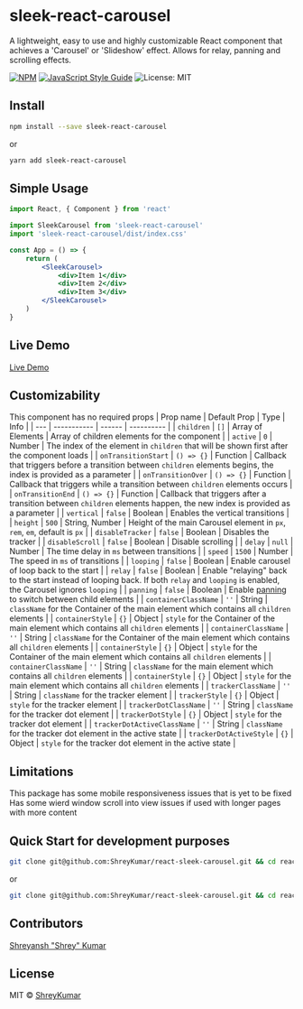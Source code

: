 # sleek-react-carousel
A lightweight, easy to use and highly customizable React component that achieves a &#x27;Carousel&#x27; or &#x27;Slideshow&#x27; effect. Allows for relay, panning and scrolling effects.

[![NPM](https://img.shields.io/npm/v/sleek-react-carousel.svg)](https://www.npmjs.com/package/sleek-react-carousel) [![JavaScript Style Guide](https://img.shields.io/badge/code_style-standard-brightgreen.svg)](https://standardjs.com) ![License: MIT](https://img.shields.io/badge/License-MIT-blue.svg)

## Install
```bash
npm install --save sleek-react-carousel
```
or
```bash
yarn add sleek-react-carousel
```

## Simple Usage
```jsx
import React, { Component } from 'react'

import SleekCarousel from 'sleek-react-carousel'
import 'sleek-react-carousel/dist/index.css'

const App = () => {
    return (
        <SleekCarousel>
            <div>Item 1</div>
            <div>Item 2</div>
            <div>Item 3</div>
        </SleekCarousel>
    )
}

```

## Live Demo
[Live Demo](https://shreykumar.github.io/react-sleek-carousal/)

## Customizability
This component has no required props
| Prop name | Default Prop | Type | Info |
| --- | ----------- | ------ | ---------- |
| `children` | `[]` | Array of Elements | Array of children elements for the component |
| `active` | `0` | Number | The index of the element in `children` that will be shown first after the component loads |
| `onTransitionStart` | `() => {}` | Function | Callback that triggers before a transition between `children` elements begins, the index is provided as a parameter |
| `onTransitionOver` | `() => {}` | Function | Callback that triggers while a transition between `children` elements occurs |
| `onTransitionEnd` | `() => {}` | Function | Callback that triggers after a transition between `children` elements happen, the new index is provided as a parameter |
| `vertical` | `false` | Boolean | Enables the vertical transitions |
| `height` | `500` | String, Number | Height of the main Carousel element in `px`, `rem`, `em`, default is `px` |
| `disableTracker` | `false` | Boolean | Disables the tracker |
| `disableScroll` | `false` | Boolean | Disable scrolling |
| `delay` | `null` | Number | The time delay in `ms` between transitions |
| `speed` | `1500` | Number | The speed in `ms` of transitions |
| `looping` | `false` | Boolean | Enable carousel of loop back to the start |
| `relay` | `false` | Boolean | Enable "relaying" back to the start instead of looping back. If both `relay` and `looping` is enabled, the Carousel ignores `looping` |
| `panning` | `false` | Boolean | Enable [panning](https://www.framer.com/api/motion/gestures/#pan) to switch between child elements |
| `containerClassName` | `''` | String | `className` for the Container of the main element which contains all `children` elements |
| `containerStyle` | `{}` | Object | `style` for the Container of the main element which contains all `children` elements |
| `containerClassName` | `''` | String | `className` for the Container of the main element which contains all `children` elements |
| `containerStyle` | `{}` | Object | `style` for the Container of the main element which contains all `children` elements |
| `containerClassName` | `''` | String | `className` for the main element which contains all `children` elements |
| `containerStyle` | `{}` | Object | `style` for the main element which contains all `children` elements |
| `trackerClassName` | `''` | String | `className` for the tracker element |
| `trackerStyle` | `{}` | Object | `style` for the tracker element |
| `trackerDotClassName` | `''` | String | `className` for the tracker dot element |
| `trackerDotStyle` | `{}` | Object | `style` for the tracker dot element |
| `trackerDotActiveClassName` | `''` | String | `className` for the tracker dot element in the active state |
| `trackerDotActiveStyle` | `{}` | Object | `style` for the tracker dot element in the active state |

## Limitations
This package has some mobile responsiveness issues that is yet to be fixed
Has some wierd window scroll into view issues if used with longer pages with more content

## Quick Start for development purposes
```bash
git clone git@github.com:ShreyKumar/react-sleek-carousel.git && cd react-sleek-carousel && yarn start
```
or
```bash
git clone git@github.com:ShreyKumar/react-sleek-carousel.git && cd react-sleek-carousel && npm start
```

## Contributors
[Shreyansh "Shrey" Kumar](https://github.com/ShreyKumar)

## License
MIT © [ShreyKumar](https://github.com/ShreyKumar)
